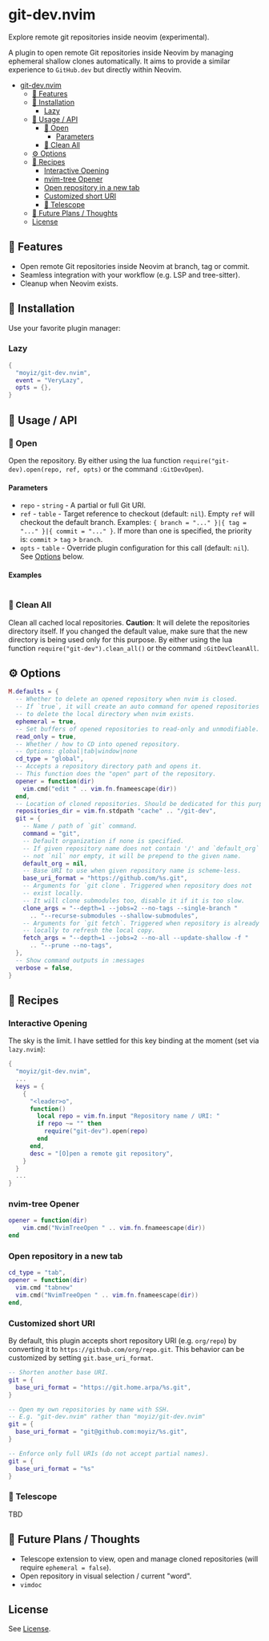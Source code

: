 # git-dev.nvim

Explore remote git repositories inside neovim (experimental).

A plugin to open remote Git repositories inside Neovim by managing ephemeral
shallow clones automatically. It aims to provide a similar experience to
`GitHub.dev` but directly within Neovim.

- [git-dev.nvim](#git-devnvim)
  - [:scroll: Features](#scroll-features)
  - [:hammer: Installation](#hammer-installation)
    - [Lazy](#lazy)
  - [:blue_book: Usage / API](#blue_book-usage--api)
    - [:open_file_folder: Open](#open_file_folder-open)
      - [Parameters](#parameters)
    - [:broom: Clean All](#broom-clean-all)
  - [:gear: Options](#gear-options)
  - [:notebook: Recipes](#notebook-recipes)
    - [Interactive Opening](#interactive-opening)
    - [nvim-tree Opener](#nvim-tree-opener)
    - [Open repository in a new tab](#open-repository-in-a-new-tab)
    - [Customized short URI](#customized-short-uri)
    - [:telescope: Telescope](#telescope-telescope)
  - [:crystal_ball: Future Plans / Thoughts](#crystal_ball-future-plans--thoughts)
  - [License](#license)

## :scroll: Features
- Open remote Git repositories inside Neovim at branch, tag or commit.
- Seamless integration with your workflow (e.g. LSP and tree-sitter).
- Cleanup when Neovim exists.

## :hammer: Installation
Use your favorite plugin manager:
### Lazy

```lua
{
  "moyiz/git-dev.nvim",
  event = "VeryLazy",
  opts = {},
}
```


## :blue_book: Usage / API
### :open_file_folder: Open
Open the repository.
By either using the lua function `require("git-dev).open(repo, ref, opts)` or
the command `:GitDevOpen`).

#### Parameters
- `repo` - `string` - A partial or full Git URI.
- `ref` - `table` - Target reference to checkout (default: `nil`). Empty `ref`
will checkout the default branch.
Examples: `{ branch = "..." }|{ tag = "..." }|{ commit = "..." }`.
If more than one is specified, the priority is: `commit` > `tag` > `branch`.
- `opts` - `table` - Override plugin configuration for this call (default:
`nil`). See [Options](#gear-options) below. 

#### Examples
```lua

```

### :broom: Clean All
Clean all cached local repositories.
**Caution**: It will delete the repositories directory itself. If you changed
the default value, make sure that the new directory is being used only for this
purpose.
By either using the lua function `require("git-dev").clean_all()` or the command
`:GitDevCleanAll`.


## :gear: Options
```lua
M.defaults = {
  -- Whether to delete an opened repository when nvim is closed.
  -- If `true`, it will create an auto command for opened repositories
  -- to delete the local directory when nvim exists.
  ephemeral = true,
  -- Set buffers of opened repositories to read-only and unmodifiable.
  read_only = true,
  -- Whether / how to CD into opened repository.
  -- Options: global|tab|window|none
  cd_type = "global",
  -- Accepts a repository directory path and opens it.
  -- This function does the "open" part of the repository.
  opener = function(dir)
    vim.cmd("edit " .. vim.fn.fnameescape(dir))
  end,
  -- Location of cloned repositories. Should be dedicated for this purpose.
  repositories_dir = vim.fn.stdpath "cache" .. "/git-dev",
  git = {
    -- Name / path of `git` command.
    command = "git",
    -- Default organization if none is specified.
    -- If given repository name does not contain '/' and `default_org` is
    -- not `nil` nor empty, it will be prepend to the given name.
    default_org = nil,
    -- Base URI to use when given repository name is scheme-less.
    base_uri_format = "https://github.com/%s.git",
    -- Arguments for `git clone`. Triggered when repository does not
    -- exist locally.
    -- It will clone submodules too, disable it if it is too slow.
    clone_args = "--depth=1 --jobs=2 --no-tags --single-branch "
      .. "--recurse-submodules --shallow-submodules",
    -- Arguments for `git fetch`. Triggered when repository is already exists
    -- locally to refresh the local copy.
    fetch_args = "--depth=1 --jobs=2 --no-all --update-shallow -f "
      .. "--prune --no-tags",
  },
  -- Show command outputs in :messages
  verbose = false,
}
```


## :notebook: Recipes
### Interactive Opening
The sky is the limit. I have settled for this key binding at the moment (set via
`lazy.nvim`):
```lua
{
  "moyiz/git-dev.nvim",
  ...
  keys = {
    {
      "<leader>o",
      function()
        local repo = vim.fn.input "Repository name / URI: "
        if repo ~= "" then
          require("git-dev").open(repo)
        end
      end,
      desc = "[O]pen a remote git repository",
    }
  }
  ...
}
```

### nvim-tree Opener
```lua
opener = function(dir)
    vim.cmd("NvimTreeOpen " .. vim.fn.fnameescape(dir))
end
```

### Open repository in a new tab
```lua
cd_type = "tab",
opener = function(dir)
  vim.cmd "tabnew"
  vim.cmd("NvimTreeOpen " .. vim.fn.fnameescape(dir))
end,
```

### Customized short URI
By default, this plugin accepts short repository URI (e.g. `org/repo`) by
converting it to `https://github.com/org/repo.git`. This behavior can be
customized by setting `git.base_uri_format`.

```lua
-- Shorten another base URI.
git = {
  base_uri_format = "https://git.home.arpa/%s.git",
}

-- Open my own repositories by name with SSH.
-- E.g. "git-dev.nvim" rather than "moyiz/git-dev.nvim"
git = {
  base_uri_format = "git@github.com:moyiz/%s.git",
}

-- Enforce only full URIs (do not accept partial names).
git = {
  base_uri_format = "%s"
}
```

### :telescope: Telescope
TBD

## :crystal_ball: Future Plans / Thoughts
- Telescope extension to view, open and manage cloned repositories (will
require `ephemeral = false`).
- Open repository in visual selection / current "word".
- `vimdoc`

## License
See [License](./LICENSE).

<!-- vim: set textwidth=80: -->
